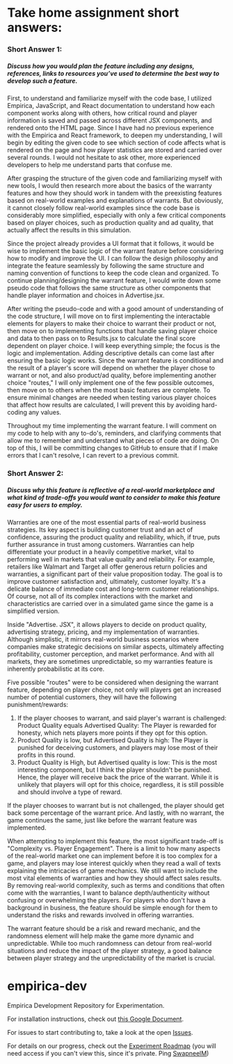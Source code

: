 # Take home assignment short answers:
### Short Answer 1: 
##### Discuss how you would plan the feature including any designs, references, links to resources you’ve used to determine the best way to develop such a feature.

  First, to understand and familiarize myself with the code base, I utilized Empirica, JavaScript, and React documentation to understand how each component works along with others, how critical round and player information is saved and passed across different JSX components, and rendered onto the HTML page. Since I have had no previous experience with the Empirica and React framework, to deepen my understanding, I will begin by editing the given code to see which section of code affects what is rendered on the page and how player statistics are stored and carried over several rounds. I would not hesitate to ask other, more experienced developers to help me understand parts that confuse me.
  
  After grasping the structure of the given code and familiarizing myself with new tools, I would then research more about the basics of the warranty features and how they should work in tandem with the preexisting features based on real-world examples and explanations of warrants. But obviously, it cannot closely follow real-world examples since the code base is considerably more simplified, especially with only a few critical components based on player choices, such as production quality and ad quality, that actually affect the results in this simulation.

  Since the project already provides a UI format that it follows, it would be wise to implement the basic logic of the warrant feature before considering how to modify and improve the UI. I can follow the design philosophy and integrate the feature seamlessly by following the same structure and naming convention of functions to keep the code clean and organized. To continue planning/designing the warrant feature, I would write down some pseudo code that follows the same structure as other components that handle player information and choices in Advertise.jsx.

   After writing the pseudo-code and with a good amount of understanding of the code structure, I will move on to first implementing the interactable elements for players to make their choice to warrant their product or not, then move on to implementing functions that handle saving player choice and data to then pass on to Results.jsx to calculate the final score dependent on player choice. I will keep everything simple; the focus is the logic and implementation. Adding descriptive details can come last after ensuring the basic logic works. Since the warrant feature is conditional and the result of a player's score will depend on whether the player chose to warrant or not, and also product/ad quality, before implementing another choice "routes," I will only implement one of the few possible outcomes, then move on to others when the most basic features are complete. To ensure minimal changes are needed when testing various player choices that affect how results are calculated, I will prevent this by avoiding hard-coding any values.

   Throughout my time implementing the warrant feature. I will comment on my code to help with any to-do's, reminders, and clarifying comments that allow me to remember and understand what pieces of code are doing. On top of this, I will be committing changes to GitHub to ensure that if I make errors that I can't resolve, I can revert to a previous commit. 

   
### Short Answer 2:
##### Discuss why this feature is reflective of a real-world marketplace and what kind of trade-offs you would want to consider to make this feature easy for users to employ.

Warranties are one of the most essential parts of real-world business strategies. Its key aspect is building customer trust and an act of confidence, assuring the product quality and reliability, which, if true, puts further assurance in trust among customers. Warranties can help differentiate your product in a heavily competitive market, vital to performing well in markets that value quality and reliability. For example, retailers like Walmart and Target all offer generous return policies and warranties, a significant part of their value proposition today. The goal is to improve customer satisfaction and, ultimately, customer loyalty. It's a delicate balance of immediate cost and long-term customer relationships. Of course, not all of its complex interactions with the market and characteristics are carried over in a simulated game since the game is a simplified version. 

Inside "Advertise. JSX", it allows players to decide on product quality, advertising strategy, pricing, and my implementation of warranties. Although simplistic, it mirrors real-world business scenarios where companies make strategic decisions on similar aspects, ultimately affecting profitability, customer perception, and market performance. And with all markets, they are sometimes unpredictable, so my warranties feature is inherently probabilistic at its core.  

Five possible "routes" were to be considered when designing the warrant feature, depending on player choice, not only will players get an increased number of potential customers, they will have the following punishment/rewards:
1. If the player chooses to warrant, and said player's warrant is challenged:
Product Quality equals Advertised Quality: The Player is rewarded for honesty, which nets players more points if they opt for this option.
2. Product Quality is low, but Advertised Quality is high: The Player is punished for deceiving customers, and players may lose most of their profits in this round.
3. Product Quality is High, but Advertised quality is low: This is the most interesting component, but I think the player shouldn't be punished. Hence, the player will receive back the price of the warrant. While it is unlikely that players will opt for this choice, regardless, it is still possible and should involve a type of reward.

If the player chooses to warrant but is not challenged, the player should get back some percentage of the warrant price. And lastly, with no warrant, the game continues the same, just like before the warrant feature was implemented.

When attempting to implement this feature, the most significant trade-off is "Complexity vs. Player Engagement". There is a limit to how many aspects of the real-world market one can implement before it is too complex for a game, and players may lose interest quickly when they read a wall of texts explaining the intricacies of game mechanics. We still want to include the most vital elements of warranties and how they should affect sales results. By removing real-world complexity, such as terms and conditions that often come with the warranties, I want to balance depth/authenticity without confusing or overwhelming the players. For players who don't have a background in business, the feature should be simple enough for them to understand the risks and rewards involved in offering warranties.

The warrant feature should be a risk and reward mechanic, and the randomness element will help make the game more dynamic and unpredictable. While too much randomness can detour from real-world situations and reduce the impact of the player strategy, a good balance between player strategy and the unpredictability of the market is crucial.


# empirica-dev
Empirica Development Repository for Experimentation.

For installation instructions, check out [this Google Document](https://docs.google.com/document/d/1h0MvtqK9ss_Yw3fcofB_j0B_T7V7GodYdjEjKUqiPws/edit?usp=sharing).

For issues to start contributing to, take a look at the open [Issues](https://github.com/Digital-Information-Research-Lab/empirica-dev/issues).

For details on our progress, check out the [Experiment Roadmap](https://github.com/orgs/Digital-Information-Research-Lab/projects/2) (you will need access if you can't view this, since it's private. Ping [SwapneelM](https://github.com/swapneelm))
